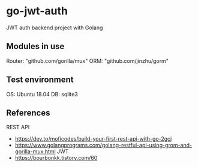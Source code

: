 # go-jwt-auth

JWT auth backend project with Golang


## Modules in use

Router: "github.com/gorilla/mux"
ORM: "github.com/jinzhu/gorm"


## Test environment

OS: Ubuntu 18.04
DB: sqlite3


## References

REST API
- https://dev.to/moficodes/build-your-first-rest-api-with-go-2gcj
- https://www.golangprograms.com/golang-restful-api-using-grom-and-gorilla-mux.html
JWT
- https://bourbonkk.tistory.com/60
